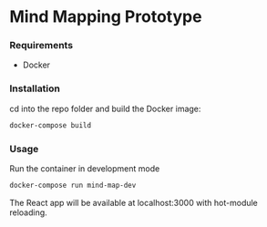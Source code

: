 # Mind Mapping Prototype

### Requirements

- Docker

### Installation

cd into the repo folder and build the Docker image:

```bash
docker-compose build
```

### Usage

Run the container in development mode

```bash
docker-compose run mind-map-dev
```

The React app will be available at localhost:3000 with hot-module reloading.
